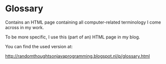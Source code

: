 # Glossary

Contains an HTML page containing all computer-related terminology I come across in my work. 

To be more specific, I use this (part of an) HTML page in my blog.

You can find the used version at:

http://randomthoughtsonjavaprogramming.blogspot.nl/p/glossary.html

